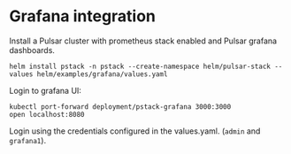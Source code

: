 # Grafana integration

Install a Pulsar cluster with prometheus stack enabled and Pulsar grafana dashboards.
```
helm install pstack -n pstack --create-namespace helm/pulsar-stack --values helm/examples/grafana/values.yaml 
```

Login to grafana UI:
```
kubectl port-forward deployment/pstack-grafana 3000:3000
open localhost:8080
```
Login using the credentials configured in the values.yaml. (`admin` and `grafana1`).